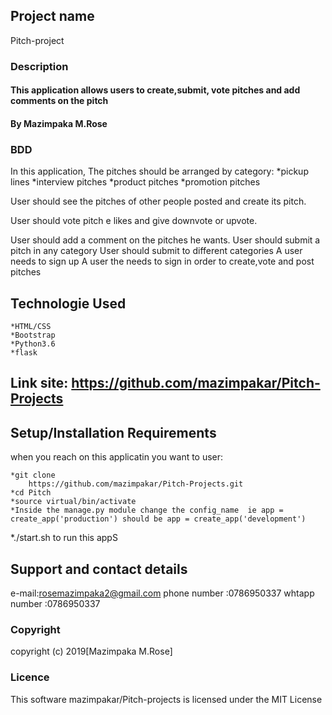 ## Project name
Pitch-project
###  Description

#### This application  allows users to create,submit,      vote pitches and add comments on the pitch
#### By **Mazimpaka M.Rose**

### BDD

In this application,
The pitches should be arranged by category:
    *pickup lines
    *interview pitches
    *product pitches
    *promotion pitches


User should see the pitches of other people posted and create its pitch.

User should vote pitch e likes and give downvote or upvote.

User should add a comment on the pitches he wants.
User should submit a pitch in any category
User should submit to different categories
A user needs to sign up
A user the needs to sign in order to create,vote and post pitches



## Technologie Used

    *HTML/CSS
    *Bootstrap
    *Python3.6
    *flask

## Link site: https://github.com/mazimpakar/Pitch-Projects

## Setup/Installation Requirements

when you reach on this applicatin you want to user: 

    *git clone
        https://github.com/mazimpakar/Pitch-Projects.git
    *cd Pitch
    *source virtual/bin/activate 
    *Inside the manage.py module change the config_name  ie app = create_app('production') should be app = create_app('development')

*./start.sh to run this appS


## Support and contact details

e-mail:rosemazimpaka2@gmail.com
phone number :0786950337
whtapp number :0786950337

### Copyright

copyright (c) 2019[Mazimpaka M.Rose]

### Licence

This software mazimpakar/Pitch-projects is licensed under the MIT License
